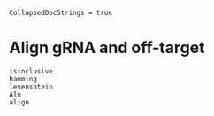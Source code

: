 
```@meta
CollapsedDocStrings = true
```

# Align gRNA and off-target

```@docs
isinclusive
hamming
levenshtein
Aln
align
```